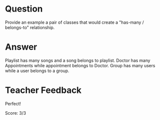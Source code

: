 # Question

Provide an example a pair of classes that would create a "has-many / belongs-to" relationship.

# Answer
Playlist has many songs and a song belongs to playlist.
Doctor has many Appointments while appointment belongs to Doctor.
Group has many users while a user belongs to a group.

# Teacher Feedback

Perfect!

Score: 3/3